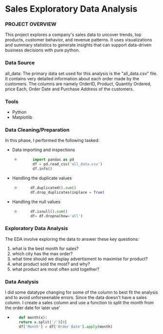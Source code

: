 # Sales Exploratory Data Analysis

### PROJECT OVERVIEW
This project explores a company's sales data to uncover trends, top products, customer behavior, and revenue patterns. It uses visualizations and summary statistics to generate insights that can support data-driven business decisions with pure python.

### Data Source
all_data: The primary data set used for this analysis is the "all_data.csv" file. It contains very detailed information about each order made by the customers. The columns are namely OrderID, Product, Quantity Ordered, price Each, Order Date and Purchase Address of the customers.

### Tools
- Python
- Matplotlib

### Data Cleaning/Preparation
In this phase, I performed the following tasked:
  - Data importing and inspections
      - ``` python
              import pandas as pd
              df = pd.read_csv('all_data.csv')
              df.info()
        ```
  - Handling the duplicate values
      -  ``` python
              df.duplicated().sum()
              df.drop_duplicates(inplace = True)
         ```
  - Handling the null values
      -  ``` python
              df.isnull().sum()
              df= df.dropna(how='all')
         ```


### Exploratory Data Analysis
The EDA involve exploring the data to answer these key questions:
  1. what is the best month for sales?
  2. which city has the max order?
  3. what time should we display advertisment to maximise for product?
  4. what product sold the most? and why?
  5. what product are most often sold together?

### Data Analysis
I did some datatype changing for some of the column to best fit the analysis and to avoid unforseenable errors. 
Since the data doesn't have a sales column. I create a sales column and use a function to split the month from the order date for later use'
  -  ``` python
        def month(x):
        return x.split('/')[0]
        df['Month'] = df['Order Date'].apply(month)
     ```


    
